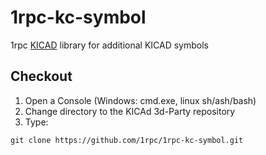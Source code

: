 # 1rpc-kc-symbol

1rpc [KICAD](https://www.kicad.org/) library for additional KICAD symbols

## Checkout
1. Open a Console (Windows: cmd.exe, linux sh/ash/bash)
2. Change directory to the KICAd 3d-Party repository  
3. Type:
```
git clone https://github.com/1rpc/1rpc-kc-symbol.git
```

